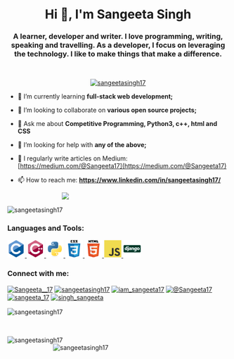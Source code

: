 <h1 align="center">Hi 👋, I'm Sangeeta Singh</h1>
<h3 align="center">A learner, developer and writer. I love programming, writing, speaking and travelling. As a developer, I focus on leveraging the technology. I like to make things that make a difference.</h3>
<br>
<p align="center"> <a href="https://github.com/ryo-ma/github-profile-trophy"><img src="https://github-profile-trophy.vercel.app/?username=sangeetasingh17" alt="sangeetasingh17" width="800"/></a> </p>

- 🌱 I’m currently learning **full-stack web development;**

- 👯 I’m looking to collaborate on **various open source projects;**

- 💬 Ask me about **Competitive Programming, Python3, c++, html and CSS**

- 🤝 I’m looking for help with **any of the above;**

- 📝 I regularly write articles on Medium: [https://medium.com/@Sangeeta17](https://medium.com/@Sangeeta17)

- 📫 How to reach me: **https://www.linkedin.com/in/sangeetasingh17/**

<img align="right" width= "380" src="https://miro.medium.com/fit/c/184/184/1*zm5NLjdhGd3VVTA2u-xEPg.gif"/>
<br>
<p align="left"> <img src="https://komarev.com/ghpvc/?username=sangeetasingh17&label=Profile%20views&color=0e75b6&style=flat" alt="sangeetasingh17" /> </p>

<h3 align="left">Languages and Tools:</h3>
<p align="left"> <a href="https://www.cprogramming.com/" target="_blank"> <img src="https://raw.githubusercontent.com/devicons/devicon/master/icons/c/c-original.svg" alt="c" width="40" height="40"/> </a> <a href="https://www.w3schools.com/cpp/" target="_blank"> <img src="https://raw.githubusercontent.com/devicons/devicon/master/icons/cplusplus/cplusplus-original.svg" alt="cplusplus" width="40" height="40"/> </a> <a href="https://www.python.org" target="_blank"> <img src="https://raw.githubusercontent.com/devicons/devicon/master/icons/python/python-original.svg" alt="python" width="40" height="40"/> </a> <a href="https://www.w3schools.com/css/" target="_blank"> <img src="https://raw.githubusercontent.com/devicons/devicon/master/icons/css3/css3-original-wordmark.svg" alt="css3" width="40" height="40"/> </a>  <a href="https://www.w3.org/html/" target="_blank"> <img src="https://raw.githubusercontent.com/devicons/devicon/master/icons/html5/html5-original-wordmark.svg" alt="html5" width="40" height="40"/> </a> <a href="https://developer.mozilla.org/en-US/docs/Web/JavaScript" target="_blank"> <img src="https://raw.githubusercontent.com/devicons/devicon/master/icons/javascript/javascript-original.svg" alt="javascript" width="40" height="40"/> </a> <a href="https://www.djangoproject.com/" target="_blank"> <img src="https://raw.githubusercontent.com/devicons/devicon/master/icons/django/django-original.svg" alt="django" width="40" height="40"/> </a> </p>

<h3 align="left"><b>Connect with me:</b></h3>
<p align="left">
<a href="https://twitter.com/Sangeeta__17" target="blank"><img align="center" src="https://raw.githubusercontent.com/rahuldkjain/github-profile-readme-generator/master/src/images/icons/Social/twitter.svg" alt="Sangeeta__17" height="30" width="40" /></a>
<a href="https://linkedin.com/in/sangeetasingh17" target="blank"><img align="center" src="https://raw.githubusercontent.com/rahuldkjain/github-profile-readme-generator/master/src/images/icons/Social/linked-in-alt.svg" alt="sangeetasingh17" height="30" width="40" /></a>
<a href="https://instagram.com/iam_sangeeta17" target="blank"><img align="center" src="https://raw.githubusercontent.com/rahuldkjain/github-profile-readme-generator/master/src/images/icons/Social/instagram.svg" alt="iam_sangeeta17" height="30" width="40" /></a>
<a href="https://medium.com/@Sangeeta17" target="blank"><img align="center" src="https://raw.githubusercontent.com/rahuldkjain/github-profile-readme-generator/master/src/images/icons/Social/medium.svg" alt="@Sangeeta17" height="30" width="40" /></a>
<a href="https://www.codechef.com/users/sangeeta_17" target="blank"><img align="center" src="https://cdn.jsdelivr.net/npm/simple-icons@3.1.0/icons/codechef.svg" alt="sangeeta_17" height="30" width="40" /></a>
<a href="https://www.hackerrank.com/singh_sangeeta" target="blank"><img align="center" src="https://raw.githubusercontent.com/rahuldkjain/github-profile-readme-generator/master/src/images/icons/Social/hackerrank.svg" alt="singh_sangeeta" height="30" width="40" /></a>
</p>
<p><img align="center" src="https://github-readme-stats.vercel.app/api/top-langs?username=sangeetasingh17&show_icons=true&locale=en&layout=compact" alt="sangeetasingh17" width="300"/></p>
<br>
<p><img align="center" src="https://github-readme-streak-stats.herokuapp.com/?user=sangeetasingh17&" alt="sangeetasingh17" width="400"/> &nbsp;<img align="right" src="https://github-readme-stats.vercel.app/api?username=sangeetasingh17&show_icons=true&locale=en" alt="sangeetasingh17" width="400"/></p>
